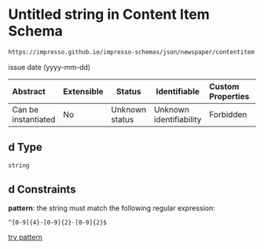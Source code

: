 # Untitled string in Content Item Schema

```txt
https://impresso.github.io/impresso-schemas/json/newspaper/contentitem.schema.json#/properties/d
```

issue date (yyyy-mm-dd)


| Abstract            | Extensible | Status         | Identifiable            | Custom Properties | Additional Properties | Access Restrictions | Defined In                                                                         |
| :------------------ | ---------- | -------------- | ----------------------- | :---------------- | --------------------- | ------------------- | ---------------------------------------------------------------------------------- |
| Can be instantiated | No         | Unknown status | Unknown identifiability | Forbidden         | Allowed               | none                | [contentitem.schema.json\*](../out/contentitem.schema.json "open original schema") |

## d Type

`string`

## d Constraints

**pattern**: the string must match the following regular expression: 

```regexp
^[0-9]{4}-[0-9]{2}-[0-9]{2}$
```

[try pattern](https://regexr.com/?expression=%5E%5B0-9%5D%7B4%7D-%5B0-9%5D%7B2%7D-%5B0-9%5D%7B2%7D%24 "try regular expression with regexr.com")

